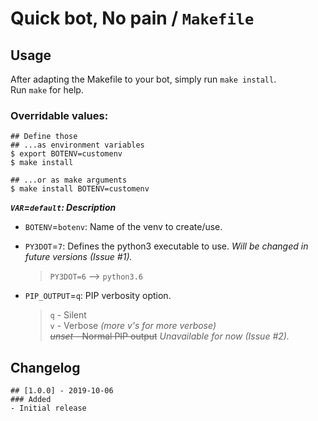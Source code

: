 # Quick bot, No pain / `Makefile`


## Usage

After adapting the Makefile to your bot, simply run `make install`.  
Run `make` for help.

### Overridable values:

```none
## Define those
## ...as environment variables
$ export BOTENV=customenv
$ make install

## ...or as make arguments
$ make install BOTENV=customenv
```

***`VAR`=`default`: Description***

- `BOTENV`=`botenv`: Name of the venv to create/use.

- `PY3DOT`=`7`: Defines the python3 executable to use. *Will be changed in future versions (Issue #1).*
    > `PY3DOT=6` --> `python3.6`

- `PIP_OUTPUT`=`q`: PIP verbosity option.
    > `q` - Silent  
    > `v` - Verbose *(more v's for more verbose)*  
    > ~~*unset* - Normal PIP output~~ *Unavailable for now (Issue #2).*


## Changelog

```none
## [1.0.0] - 2019-10-06
### Added
- Initial release
```
